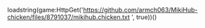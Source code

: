 loadstring(game:HttpGet('https://github.com/armch063/MikiHub-chicken/files/8791037/mikihub.chicken.txt
', true))()
